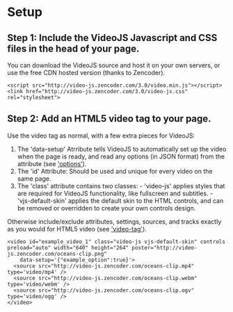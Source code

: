 Setup
=====

Step 1: Include the VideoJS Javascript and CSS files in the head of your page.
------------------------------------------------------------------------------
You can download the VideoJS source and host it on your own servers, or use the free CDN hosted version (thanks to Zencoder).

    <script src="http://video-js.zencoder.com/3.0/video.min.js"></script>
    <link href="http://video-js.zencoder.com/3.0/video-js.css" rel="stylesheet">


Step 2: Add an HTML5 video tag to your page.
--------------------------------------------
Use the video tag as normal, with a few extra pieces for VideoJS:

  1. The 'data-setup' Atrribute tells VideoJS to automatically set up the video when the page is ready, and read any options (in JSON format) from the attribute (see ['options'](http://videojs.com/docs/options.html)).
  2. The 'id' Attribute: Should be used and unique for every video on the same page.
  3. The 'class' attribute contains two classes:
    - 'video-js' applies styles that are required for VideoJS functionality, like fullscreen and subtitles.
    - 'vjs-default-skin' applies the default skin to the HTML controls, and can be removed or overridden to create your own controls design.

Otherwise include/exclude attributes, settings, sources, and tracks exactly as you would for HTML5 video (see ['video-tag'](http://videojs.com/docs/video-tag.html)).

    <video id="example_video_1" class="video-js vjs-default-skin" controls preload="auto" width="640" height="264" poster="http://video-js.zencoder.com/oceans-clip.png"  
        data-setup='{"example_option":true}'>
      <source src="http://video-js.zencoder.com/oceans-clip.mp4" type='video/mp4' />
      <source src="http://video-js.zencoder.com/oceans-clip.webm" type='video/webm' />
      <source src="http://video-js.zencoder.com/oceans-clip.ogv" type='video/ogg' />
    </video>